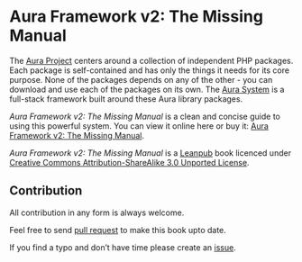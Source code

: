 # Aura Framework v2: The Missing Manual

The [Aura Project](http://auraphp.com/about) centers around a collection of independent PHP packages. Each package is self-contained and has only the things it needs for its core purpose. None of the packages depends on any of the other - you can download and use each of the packages on its own. The [Aura System](http://auraphp.com/framework) is a full-stack framework built around these Aura library packages.

*Aura Framework v2: The Missing Manual* is a clean and concise guide to using this powerful system. You can view it online here or buy it: [Aura Framework v2: The Missing Manual](https://leanpub.com/aurav2).

*Aura Framework v2: The Missing Manual* is a [Leanpub](https://leanpub.com) book licenced under 
[Creative Commons Attribution-ShareAlike 3.0 Unported License](http://creativecommons.org/licenses/by-sa/3.0/deed.en_US).

## Contribution

All contribution in any form is always welcome.

Feel free to send [pull request](https://help.github.com/articles/using-pull-requests) 
to make this book upto date.

If you find a typo and don’t have time please create an 
[issue](https://github.com/harikt/aurav2book/issues).
